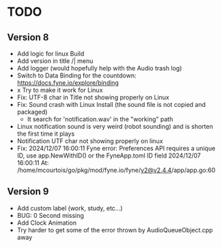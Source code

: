 # TODO

## Version 8

- Add logic for linux Build
- Add version in title /| menu
- Add logger (would hopefully help with the Audio trash log)
- Switch to Data Binding for the countdown: https://docs.fyne.io/explore/binding
- x Try to make it work for Linux
- Fix: UTF-8 char in Title not showing properly on Linux
- Fix: Sound crash with Linux Install (the sound file is not copied and packaged)
    - It search for 'notification.wav' in the "working" path
- Linux notification sound is very weird (robot sounding) and is shorten the first time it plays
- Notification UTF char not showing properly on linux
- Fix: 2024/12/07 16:00:11 Fyne error:  Preferences API requires a unique ID, use app.NewWithID() or the FyneApp.toml ID field
2024/12/07 16:00:11   At: /home/mcourtois/go/pkg/mod/fyne.io/fyne/v2@v2.4.4/app/app.go:60


## Version 9

- Add custom label (work, study, etc...)
- BUG: 0 Second missing
- Add Clock Animation
- Try harder to get some of the error thrown by AudioQueueObject.cpp away 

